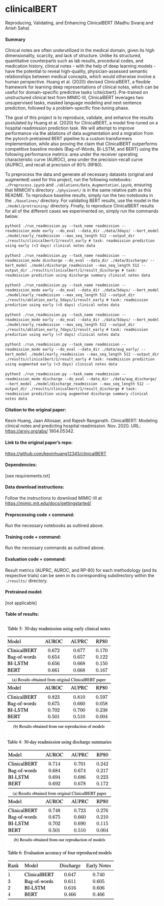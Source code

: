 # clinicalBERT
Reproducing, Validating, and Enhancing ClinicalBERT (Madhu Sivaraj and Anish Saha)

#### Summary
Clinical notes are often underutilized in the medical domain, given its high dimensionality, scarcity, and lack of structure. Unlike its structured, quantitative counterparts such as lab results, procedural codes, and medication history, clinical notes - with the help of deep learning models - have the potential to reveal high-quality, physician-assessed semantic relationships between medical concepts, which would otherwise involve a human perspective. Huang et al. (2020) devised ClinicalBERT, a flexible framework for learning deep representations of clinical notes, which can be useful for domain-specific predictive tasks \cite{cbert}. Pre-trained on unstructured clinical text from MIMIC-III, ClinicalBERT leverages two unsupervised tasks, masked language modeling and next sentence prediction, followed by a problem-specific fine-tuning phase.

The goal of this project is to reproduce, validate, and enhance the results postulated by Huang et al. (2020) for ClinicalBERT, a model fine-tuned on a hospital readmission prediction task. We will attempt to improve performance via the ablations of data augmentation and a migration from the pytorch pretrained BERT pipeline to a custom transformers implementation, while also proving the claim that ClinicalBERT outperforms competitive baseline models (Bag-of-Words, Bi-LSTM, and BERT) using the following performance metrics:  area under the receiver operating characteristic curve (AUROC), area under the precision-recall curve (AUPRC), and recall at precision of 80\% (RP80).

To preprocess the data and generate all necessary datasets (original and augmented) used for this project, run the following notebooks: ```./Preprocess.ipynb``` and ```./ablations/Data_Augmentation.ipynb```, ensuring that MIMICIII's directory ```./physionet/``` is in the same relative path as this README. To reproduce baseline results, simply run the two notebooks in the ```./baselines/``` directory. For validating BERT results, use the model in the ```./model/pretraining/``` directory. Finally, to reproduce ClinicalBERT results for all of the different cases we experimented on, simply run the commands below:

```
python3 ./run_readmission.py --task_name readmission --readmission_mode early --do_eval --data_dir ./data/3days/ --bert_model ./model/early_readmission --max_seq_length 512 --output_dir ./results/clinicalbert/1/result_early # task: readmission prediction using early (<3 days) clinical notes data

python3 ./run_readmission.py --task_name readmission --readmission_mode discharge --do_eval --data_dir ./data/discharge/ --bert_model ./model/discharge_readmission --max_seq_length 512 --output_dir ./results/clinicalbert/1/result_discharge # task: readmission prediction using discharge summary clinical notes data

python3 ./run_readmission.py --task_name readmission --readmission_mode early --do_eval --data_dir ./data/5days/ --bert_model ./model/early_readmission --max_seq_length 512 --output_dir ./results/ablation_early_5days/1/result_early # task: readmission prediction using early (<5 days) clinical notes data

python3 ./run_readmission.py --task_name readmission --readmission_mode early --do_eval --data_dir ./data/5days/ --bert_model ./model/early_readmission --max_seq_length 512 --output_dir ./results/ablation_early_7days/1/result_early # task: readmission prediction using early (<7 days) clinical notes data

python3 ./run_readmission.py --task_name readmission --readmission_mode early --do_eval --data_dir ./data/aug_early/ --bert_model ./model/early_readmission --max_seq_length 512 --output_dir ./results/clinicalbert/1/result_early # task: readmission prediction using augmented early (<3 days) clinical notes data

python3 ./run_readmission.py --task_name readmission --readmission_mode discharge --do_eval --data_dir ./data/aug_discharge/ --bert_model ./model/discharge_readmission --max_seq_length 512 --output_dir ./results/clinicalbert/1/result_discharge # task: readmission prediction using augmented discharge summary clinical notes data
```

#### Citation to the original paper: 

Kexin Huang, Jaan Altosaar, and Rajesh
Ranganath. ClinicalBERT: Modeling clinical
notes and predicting hospital readmission.
Nov. 2020. URL: https://arxiv.org/abs/
1904.05342.

#### Link to the original paper’s repo: 

https://github.com/kexinhuang12345/clinicalBERT

#### Dependencies:

[see requirements.txt]

#### Data download instructions:

Follow the instructions to download MIMIC-III at https://mimic.mit.edu/docs/gettingstarted/

#### Preprocessing code + command: 

Run the necessary notebooks as outlined above.

#### Training code + command:

Run the necessary commands as outlined above.

#### Evaluation code + command:

Result metrics (AUPRC, AUROC, and RP-80) for each methodology (and its respective trials) can be seen in its corresponding subdirectory within the ```./results/``` directory.

#### Pretrained model:

[not applicable]

#### Table of results:

![](./documents/early.png)
![](./documents/discharge.png)
![](./documents/accuracy.png)






